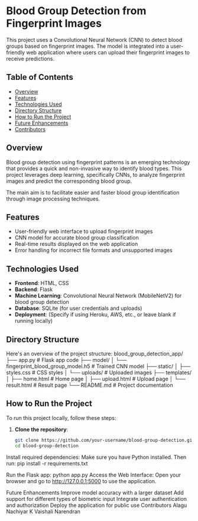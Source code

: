 # Blood Group Detection from Fingerprint Images

This project uses a Convolutional Neural Network (CNN) to detect blood groups based on fingerprint images. The model is integrated into a user-friendly web application where users can upload their fingerprint images to receive predictions.

## Table of Contents
- [Overview](#overview)
- [Features](#features)
- [Technologies Used](#technologies-used)
- [Directory Structure](#directory-structure)
- [How to Run the Project](#how-to-run-the-project)
- [Future Enhancements](#future-enhancements)
- [Contributors](#contributors)

## Overview
Blood group detection using fingerprint patterns is an emerging technology that provides a quick and non-invasive way to identify blood types. This project leverages deep learning, specifically CNNs, to analyze fingerprint images and predict the corresponding blood group. 

The main aim is to facilitate easier and faster blood group identification through image processing techniques.

## Features
- User-friendly web interface to upload fingerprint images
- CNN model for accurate blood group classification
- Real-time results displayed on the web application
- Error handling for incorrect file formats and unsupported images

## Technologies Used
- **Frontend**: HTML, CSS
- **Backend**: Flask
- **Machine Learning**: Convolutional Neural Network (MobileNetV2) for blood group detection
- **Database**: SQLite (for user credentials and uploads)
- **Deployment**: (Specify if using Heroku, AWS, etc., or leave blank if running locally)

## Directory Structure
Here's an overview of the project structure:
blood_group_detection_app/ ├── app.py # Flask app code ├── model/ │ └── fingerprint_blood_group_model.h5 # Trained CNN model ├── static/ │ ├── styles.css # CSS styles │ └── uploads/ # Uploaded images ├── templates/ │ ├── home.html # Home page │ ├── upload.html # Upload page │ └── result.html # Result page └── README.md # Project documentation

## How to Run the Project
To run this project locally, follow these steps:

1. **Clone the repository**:
   ```bash
   git clone https://github.com/your-username/blood-group-detection.git
   cd blood-group-detection
Install required dependencies: Make sure you have Python installed. Then run:
pip install -r requirements.txt

Run the Flask app:
python app.py
Access the Web Interface: Open your browser and go to http://127.0.0.1:5000 to use the application.

Future Enhancements
Improve model accuracy with a larger dataset
Add support for different types of biometric input
Integrate user authentication and authorization
Deploy the application for public use
Contributors
Alagu Nachiyar K
Vaishali
Narendran

